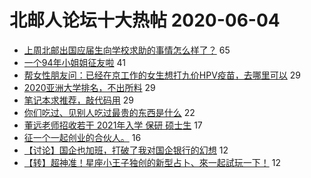 # 北邮人论坛十大热帖 2020-06-04

- [上周北邮出国应届生向学校求助的事情怎么样了？](https://bbs.byr.cn/article/GoAbroad/370717) 65
- [一个94年小姐姐征友啦](https://bbs.byr.cn/article/Friends/1961299) 41
- [帮女性朋友问：已经在京工作的女生想打九价HPV疫苗，去哪里可以](https://bbs.byr.cn/article/Talking/6199772) 29
- [2020亚洲大学排名，不出所料](https://bbs.byr.cn/article/Picture/3257781) 29
- [笔记本求推荐，敲代码用](https://bbs.byr.cn/article/DigiLife/314289) 29
- [你们吃过、见别人吃过最贵的东西是什么](https://bbs.byr.cn/article/Feeling/3146517) 22
- [董远老师招收若干 2021年入学 保研 硕士生](https://bbs.byr.cn/article/AimGraduate/1191495) 17
- [征一个一起创业的合伙人。](https://bbs.byr.cn/article/Entrepreneurship/26226) 16
- [【讨论】国企也加班，打破了我对国企银行的幻想](https://bbs.byr.cn/article/Job/2090756) 12
- [【转】超神准！星座小王子独创的新型占卜、來一起試玩一下！](https://bbs.byr.cn/article/Constellations/326533) 12


